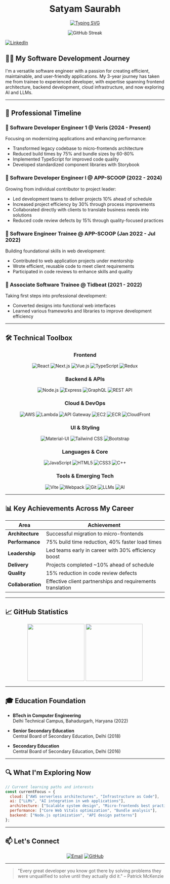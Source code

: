 <div align="center">
  
# Satyam Saurabh

[![Typing SVG](https://readme-typing-svg.herokuapp.com?font=Fira+Code&weight=600&size=24&pause=1000&color=0969DA&center=true&vCenter=true&random=false&width=600&lines=Software+Development+Engineer;LLM+%26+AI+Enthusiast;Frontend+%26+Backend+Developer;AWS+Cloud+Engineer;React+%26+Typescript+Specialist;Micro-Frontend+Architect)](https://github.com/imsatyam2111)

<img src="https://github-readme-streak-stats.herokuapp.com/?user=imsatyam2111&theme=tokyonight&hide_border=true" alt="GitHub Streak" />

</div>

[![LinkedIn](https://img.shields.io/badge/LinkedIn-imsatyam2111-0077B5?style=flat&logo=linkedin)](https://linked.com/in/imsatyam2111)

## 👨‍💻 My Software Development Journey

I'm a versatile software engineer with a passion for creating efficient, maintainable, and user-friendly applications. My 3-year journey has taken me from trainee to experienced developer, with expertise spanning frontend architecture, backend development, cloud infrastructure, and now exploring AI and LLMs.

---

## 💼 Professional Timeline

### 🌟 Software Developer Engineer 1 @ Veris (2024 - Present)
Focusing on modernizing applications and enhancing performance:
- Transformed legacy codebase to micro-frontends architecture
- Reduced build times by 75% and bundle sizes by 60-80%
- Implemented TypeScript for improved code quality
- Developed standardized component libraries with Storybook

### 🌟 Software Developer Engineer I @ APP-SCOOP (2022 - 2024)
Growing from individual contributor to project leader:
- Led development teams to deliver projects 10% ahead of schedule
- Increased project efficiency by 30% through process improvements
- Collaborated directly with clients to translate business needs into solutions
- Reduced code review defects by 15% through quality-focused practices

### 🌟 Software Engineer Trainee @ APP-SCOOP (Jan 2022 - Jul 2022)
Building foundational skills in web development:
- Contributed to web application projects under mentorship
- Wrote efficient, reusable code to meet client requirements
- Participated in code reviews to enhance skills and quality

### 🌟 Associate Software Trainee @ Tidbeat (2021 - 2022)
Taking first steps into professional development:
- Converted designs into functional web interfaces
- Learned various frameworks and libraries to improve development efficiency

---

## 🛠️ Technical Toolbox

<div align="center">

### Frontend
![React](https://img.shields.io/badge/-React-61DAFB?style=flat-square&logo=react&logoColor=black)
![Next.js](https://img.shields.io/badge/-Next.js-000000?style=flat-square&logo=nextdotjs&logoColor=white)
![Vue.js](https://img.shields.io/badge/-Vue.js-4FC08D?style=flat-square&logo=vuedotjs&logoColor=white)
![TypeScript](https://img.shields.io/badge/-TypeScript-3178C6?style=flat-square&logo=typescript&logoColor=white)
![Redux](https://img.shields.io/badge/-Redux-764ABC?style=flat-square&logo=redux&logoColor=white)

### Backend & APIs
![Node.js](https://img.shields.io/badge/-Node.js-339933?style=flat-square&logo=nodedotjs&logoColor=white)
![Express](https://img.shields.io/badge/-Express-000000?style=flat-square&logo=express&logoColor=white)
![GraphQL](https://img.shields.io/badge/-GraphQL-E10098?style=flat-square&logo=graphql&logoColor=white)
![REST API](https://img.shields.io/badge/-REST_API-FF6C37?style=flat-square&logo=postman&logoColor=white)

### Cloud & DevOps
![AWS](https://img.shields.io/badge/-AWS-232F3E?style=flat-square&logo=amazonaws&logoColor=white)
![Lambda](https://img.shields.io/badge/-Lambda-FF9900?style=flat-square&logo=awslambda&logoColor=white)
![API Gateway](https://img.shields.io/badge/-API_Gateway-232F3E?style=flat-square&logo=amazonapigateway&logoColor=white)
![EC2](https://img.shields.io/badge/-EC2-FF9900?style=flat-square&logo=amazonec2&logoColor=white)
![ECR](https://img.shields.io/badge/-ECR-232F3E?style=flat-square&logo=amazonaws&logoColor=white)
![CloudFront](https://img.shields.io/badge/-CloudFront-FF9900?style=flat-square&logo=amazonaws&logoColor=white)

### UI & Styling
![Material-UI](https://img.shields.io/badge/-Material_UI-0081CB?style=flat-square&logo=mui&logoColor=white)
![Tailwind CSS](https://img.shields.io/badge/-Tailwind_CSS-06B6D4?style=flat-square&logo=tailwindcss&logoColor=white)
![Bootstrap](https://img.shields.io/badge/-Bootstrap-7952B3?style=flat-square&logo=bootstrap&logoColor=white)

### Languages & Core
![JavaScript](https://img.shields.io/badge/-JavaScript-F7DF1E?style=flat-square&logo=javascript&logoColor=black)
![HTML5](https://img.shields.io/badge/-HTML5-E34F26?style=flat-square&logo=html5&logoColor=white)
![CSS3](https://img.shields.io/badge/-CSS3-1572B6?style=flat-square&logo=css3&logoColor=white)
![C++](https://img.shields.io/badge/-C++-00599C?style=flat-square&logo=cplusplus&logoColor=white)

### Tools & Emerging Tech
![Vite](https://img.shields.io/badge/-Vite-646CFF?style=flat-square&logo=vite&logoColor=white)
![Webpack](https://img.shields.io/badge/-Webpack-8DD6F9?style=flat-square&logo=webpack&logoColor=black)
![Git](https://img.shields.io/badge/-Git-F05032?style=flat-square&logo=git&logoColor=white)
![LLMs](https://img.shields.io/badge/-LLMs-00B388?style=flat-square&logo=openai&logoColor=white)
![AI](https://img.shields.io/badge/-AI-FF6B6B?style=flat-square&logo=ai&logoColor=white)

</div>

---

## 📊 Key Achievements Across My Career

<div align="center">

| Area | Achievement |
|------|-------------|
| **Architecture** | Successful migration to micro-frontends |
| **Performance** | 75% build time reduction, 40% faster load times |
| **Leadership** | Led teams early in career with 30% efficiency boost |
| **Delivery** | Projects completed ~10% ahead of schedule |
| **Quality** | 15% reduction in code review defects |
| **Collaboration** | Effective client partnerships and requirements translation |

</div>

---

## 📈 GitHub Statistics

<div align="center">
  <img height="180em" src="https://github-readme-stats.vercel.app/api?username=imsatyam2111&show_icons=true&theme=tokyonight&include_all_commits=true&count_private=true&hide_border=true"/>
  <img height="180em" src="https://github-readme-stats.vercel.app/api/top-langs/?username=imsatyam2111&layout=compact&langs_count=7&theme=tokyonight&hide_border=true"/>
</div>

---

## 🎓 Education Foundation

- **BTech in Computer Engineering**  
  Delhi Technical Campus, Bahadurgarh, Haryana (2022)

- **Senior Secondary Education**  
  Central Board of Secondary Education, Delhi (2018)

- **Secondary Education**  
  Central Board of Secondary Education, Delhi (2016)

---

## 🔍 What I'm Exploring Now

```javascript
// Current learning paths and interests
const currentFocus = {
  cloud: ["AWS serverless architectures", "Infrastructure as Code"],
  ai: ["LLMs", "AI integration in web applications"],
  architecture: ["Scalable system design", "Micro-frontends best practices"],
  performance: ["Core Web Vitals optimization", "Bundle analysis"],
  backend: ["Node.js optimization", "API design patterns"]
};
```

---

## 📫 Let's Connect

<div align="center">

[![Email](https://img.shields.io/badge/Email-white?style=for-the-badge&logo=gmail)](mailto:ss9125rpvv@gmail.com)
[![GitHub](https://img.shields.io/badge/LinkedIn-blue?style=for-the-badge&logo=linkedin)](https://linkedin.com/in/imsatyam2111)

</div>

---

> "Every great developer you know got there by solving problems they were unqualified to solve until they actually did it." – Patrick McKenzie
